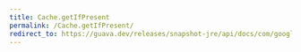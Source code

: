 ```yaml
---
title: Cache.getIfPresent
permalink: /Cache.getIfPresent/
redirect_to: https://guava.dev/releases/snapshot-jre/api/docs/com/google/common/cache/Cache.html#getIfPresent-java.lang.Object-
---
```

